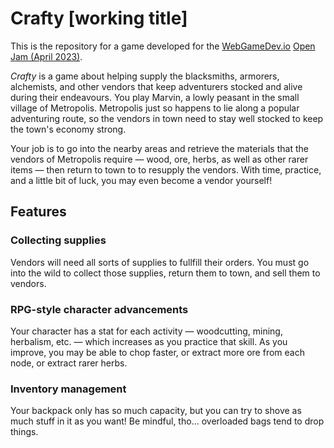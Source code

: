 # Crafty [working title]

This is the repository for a game developed for the [WebGameDev.io](https://webgamedev.com/) [Open Jam (April 2023)](https://www.webgamedev.com/open-jam-april-2023).

_Crafty_ is a game about helping supply the blacksmiths, armorers, alchemists, and other vendors that keep adventurers stocked and alive during their endeavours. You play Marvin, a lowly peasant in the small village of Metropolis. Metropolis just so happens to lie along a popular adventuring route, so the vendors in town need to stay well stocked to keep the town's economy strong.

Your job is to go into the nearby areas and retrieve the materials that the vendors of Metropolis require — wood, ore, herbs, as well as other rarer items — then return to town to to resupply the vendors. With time, practice, and a little bit of luck, you may even become a vendor yourself!

## Features

### Collecting supplies

Vendors will need all sorts of supplies to fullfill their orders. You must go into the wild to collect those supplies, return them to town, and sell them to vendors.

### RPG-style character advancements

Your character has a stat for each activity — woodcutting, mining, herbalism, etc. — which increases as you practice that skill. As you improve, you may be able to chop faster, or extract more ore from each node, or extract rarer herbs.

### Inventory management

Your backpack only has so much capacity, but you can try to shove as much stuff in it as you want! Be mindful, tho... overloaded bags tend to drop things.
